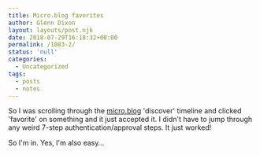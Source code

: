 ```yaml
---
title: Micro.blog favorites
author: Glenn Dixon
layout: layouts/post.njk
date: 2018-07-29T16:18:32+00:00
permalink: /1083-2/
status: 'null'
categories:
  - Uncategorized
tags:
  - posts
  - notes
---
```

So I was scrolling through the [micro.blog][1] 'discover' timeline and clicked 'favorite' on something and it just accepted it. I didn't have to jump through any weird 7-step authentication/approval steps. It just worked!

<!-- excerpt -->
So I'm in. Yes, I'm also easy&#8230;

 [1]: https://micro.blog